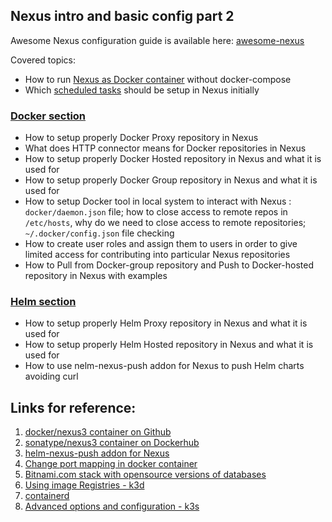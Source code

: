 ## Nexus intro and basic config part 2

Awesome Nexus configuration guide is available here: [awesome-nexus](https://github.com/Alliedium/awesome-nexus)

Covered topics: 

* How to run [Nexus as Docker container](https://github.com/Alliedium/awesome-nexus#run-nexus-as-a-docker-container) without docker-compose
* Which [scheduled tasks](https://github.com/Alliedium/awesome-nexus#setup-cleanup-tasks-) should be setup in Nexus initially

### [Docker section](https://github.com/Alliedium/awesome-nexus#setup-docker-repositories) 
* How to setup properly Docker Proxy repository in Nexus
* What does HTTP connector means for Docker repositories in Nexus
* How to setup properly Docker Hosted repository in Nexus and what it is used for
* How to setup properly Docker Group repository in Nexus and what it is used for
* How to setup Docker tool in local system to interact with Nexus : `docker/daemon.json` file; how to close access to remote repos in `/etc/hosts`, why do we need to close access to remote repositories; `~/.docker/config.json` file checking
* How to create user roles and assign them to users in order to give limited access for contributing into particular Nexus repositories
* How to Pull from Docker-group repository and Push to Docker-hosted repository in Nexus with examples

### [Helm section](https://github.com/Alliedium/awesome-nexus#setup-helm-repositories)
* How to setup properly Helm Proxy repository in Nexus and what it is used for
* How to setup properly Helm Hosted repository in Nexus and what it is used for
* How to use nelm-nexus-push addon for Nexus to push Helm charts avoiding curl


## Links for reference:

1. [docker/nexus3 container on Github](https://github.com/sonatype/docker-nexus3)
2. [sonatype/nexus3 container on Dockerhub](https://hub.docker.com/r/sonatype/nexus3/)
3. [helm-nexus-push addon for Nexus](https://github.com/Alliedium/helm-nexus-push)
4. [Change port mapping in docker container](https://stackoverflow.com/questions/19335444/how-do-i-assign-a-port-mapping-to-an-existing-docker-container)
5. [Bitnami.com stack with opensource versions of databases](https://bitnami.com/stacks/database)
6. [Using image Registries - k3d](https://k3d.io/v5.0.1/usage/registries/)
7. [containerd](https://containerd.io/)
8. [Advanced options and configuration - k3s](https://docs.k3s.io/advanced#configuring-containerd)